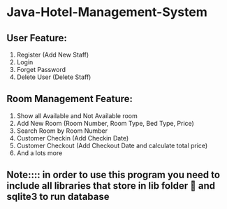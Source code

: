# Java-Hotel-Management-System

## User Feature:
  1. Register (Add New Staff)
  2. Login
  3. Forget Password
  4. Delete User (Delete Staff)
  
## Room Management Feature:
  1. Show all Available and Not Available room
  2. Add New Room (Room Number, Room Type, Bed Type, Price)
  3. Search Room by Room Number
  4. Customer Checkin (Add Checkin Date)
  5. Customer Checkout (Add Checkout Date and calculate total price)
  6. And a lots more
  
  
## Note:::: in order to use this program you need to include all libraries that store in lib folder 📂 and sqlite3 to run database
